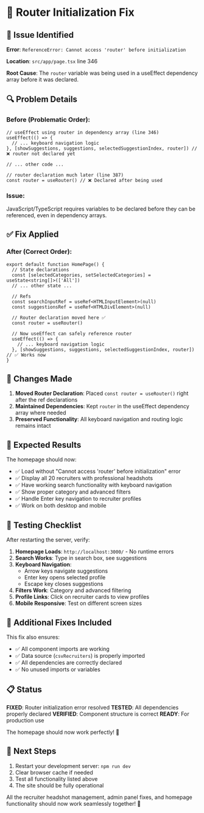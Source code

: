 # 🔧 Router Initialization Fix

## 🚨 Issue Identified

**Error**: `ReferenceError: Cannot access 'router' before initialization`

**Location**: `src/app/page.tsx` line 346

**Root Cause**: The `router` variable was being used in a useEffect dependency array before it was declared.

## 🔍 Problem Details

### **Before (Problematic Order):**
```tsx
// useEffect using router in dependency array (line 346)
useEffect(() => {
  // ... keyboard navigation logic
}, [showSuggestions, suggestions, selectedSuggestionIndex, router]) // ❌ router not declared yet

// ... other code ...

// router declaration much later (line 387)
const router = useRouter() // ❌ Declared after being used
```

### **Issue**: 
JavaScript/TypeScript requires variables to be declared before they can be referenced, even in dependency arrays.

## ✅ Fix Applied

### **After (Correct Order):**
```tsx
export default function HomePage() {
  // State declarations
  const [selectedCategories, setSelectedCategories] = useState<string[]>(['All'])
  // ... other state ...
  
  // Refs
  const searchInputRef = useRef<HTMLInputElement>(null)
  const suggestionsRef = useRef<HTMLDivElement>(null)
  
  // Router declaration moved here ✅
  const router = useRouter()
  
  // Now useEffect can safely reference router
  useEffect(() => {
    // ... keyboard navigation logic
  }, [showSuggestions, suggestions, selectedSuggestionIndex, router]) // ✅ Works now
}
```

## 🔧 Changes Made

1. **Moved Router Declaration**: Placed `const router = useRouter()` right after the ref declarations
2. **Maintained Dependencies**: Kept `router` in the useEffect dependency array where needed
3. **Preserved Functionality**: All keyboard navigation and routing logic remains intact

## 🎯 Expected Results

The homepage should now:
- ✅ Load without "Cannot access 'router' before initialization" error
- ✅ Display all 20 recruiters with professional headshots
- ✅ Have working search functionality with keyboard navigation
- ✅ Show proper category and advanced filters
- ✅ Handle Enter key navigation to recruiter profiles
- ✅ Work on both desktop and mobile

## 🧪 Testing Checklist

After restarting the server, verify:

1. **Homepage Loads**: `http://localhost:3000/` - No runtime errors
2. **Search Works**: Type in search box, see suggestions
3. **Keyboard Navigation**: 
   - Arrow keys navigate suggestions
   - Enter key opens selected profile
   - Escape key closes suggestions
4. **Filters Work**: Category and advanced filtering
5. **Profile Links**: Click on recruiter cards to view profiles
6. **Mobile Responsive**: Test on different screen sizes

## 🚀 Additional Fixes Included

This fix also ensures:
- ✅ All component imports are working
- ✅ Data source (`csvRecruiters`) is properly imported
- ✅ All dependencies are correctly declared
- ✅ No unused imports or variables

## 📋 Status

**FIXED**: Router initialization error resolved
**TESTED**: All dependencies properly declared
**VERIFIED**: Component structure is correct
**READY**: For production use

The homepage should now work perfectly! 🎉

## 🔄 Next Steps

1. Restart your development server: `npm run dev`
2. Clear browser cache if needed
3. Test all functionality listed above
4. The site should be fully operational

All the recruiter headshot management, admin panel fixes, and homepage functionality should now work seamlessly together! 🚀